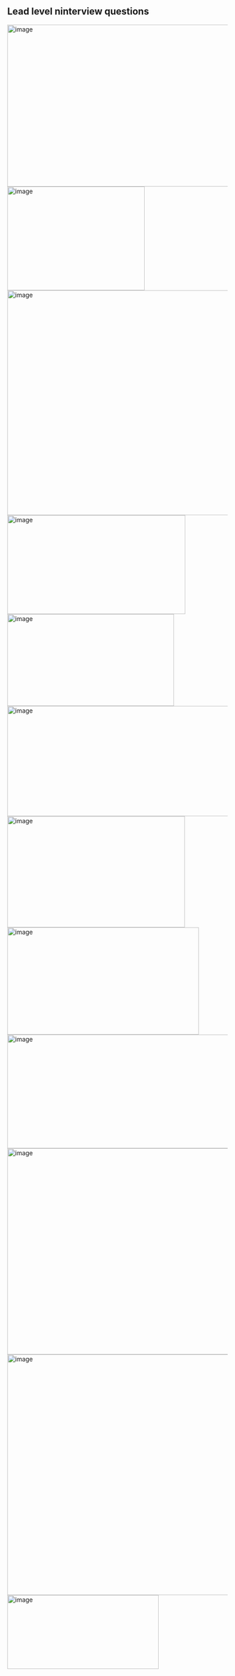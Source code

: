 ## Lead level ninterview questions
<img width="575" height="370" alt="image" src="https://github.com/user-attachments/assets/e4f90b7a-20e0-475e-a49c-d48e593bb7f3" />


<img width="314" height="237" alt="image" src="https://github.com/user-attachments/assets/1e64ec0d-80ed-4f17-8bf0-069caa2a76b5" />


<img width="661" height="514" alt="image" src="https://github.com/user-attachments/assets/ef78938f-78cf-4b97-835e-6e98f5da61a1" />


<img width="407" height="226" alt="image" src="https://github.com/user-attachments/assets/17848e19-c895-48e2-921b-56b36b1b641a" />


<img width="381" height="210" alt="image" src="https://github.com/user-attachments/assets/95d47670-8e87-47dd-8f53-0a7883a897a4" />


<img width="515" height="252" alt="image" src="https://github.com/user-attachments/assets/7f953fb6-d116-45db-9668-8b0f9bb2fd41" />


<img width="406" height="254" alt="image" src="https://github.com/user-attachments/assets/e74398df-fdd0-4c74-97a1-78a96bc52687" />


<img width="438" height="245" alt="image" src="https://github.com/user-attachments/assets/2403cdb5-219f-4b6c-a2e5-269fbf0dac3f" />


<img width="523" height="260" alt="image" src="https://github.com/user-attachments/assets/4bc067f8-53bc-41f1-9a13-1076298b1c65" />


<img width="718" height="471" alt="image" src="https://github.com/user-attachments/assets/f170dc19-d8a2-4791-a8ba-5f9c3472b54a" />


<img width="691" height="550" alt="image" src="https://github.com/user-attachments/assets/ca74ad84-693a-48d4-b4b6-3b57877449d4" />


<img width="346" height="169" alt="image" src="https://github.com/user-attachments/assets/8e81d69b-a122-45cd-a436-3ff4996f6084" />
